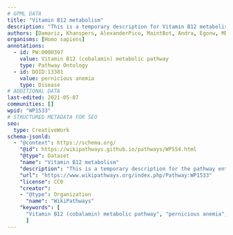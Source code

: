 ```yaml
---
# GPML DATA
title: "Vitamin B12 metabolism"
description: "This is a temporary description for Vitamin B12 metabolism"
authors: [Damariz, Khanspers, AlexanderPico, MaintBot, Andra, Egonw, Mkutmon, Asios Olia, Fehrhart, Wpblocked, DeSl, Eweitz]
organisms: [Homo sapiens]
annotations:
  - id: PW:0000397
    value: Vitamin B12 (cobalamin) metabolic pathway
    type: Pathway Ontology
  - id: DOID:13381
    value: pernicious anemia
    type: Disease
# ADDITIONAL DATA
last-edited: 2021-05-07
communities: []
wpid: "WP1533"
# STRUCTURED METADATA FOR SEO
seo:
  type: CreativeWork
schema-jsonld:
  - "@context": https://schema.org/
    "@id": https://wikipathways.github.io/pathways/WP554.html
    "@type": Dataset
    "name": "Vitamin B12 metabolism"
    "description": "This is a temporary description for the pathway entitled: Vitamin B12 metabolism"
    "url": "https://www.wikipathways.org/index.php/Pathway:WP1533"
    "license": CC0
    "creator":
    - "@type": Organization
      "name": "WikiPathways"
    "keywords": [
      "Vitamin B12 (cobalamin) metabolic pathway", "pernicious anemia",
      ]
---
```

